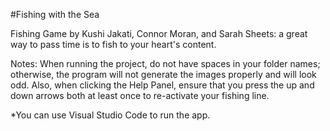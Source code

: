 #Fishing with the Sea

Fishing Game by Kushi Jakati, Connor Moran, and Sarah Sheets: a great way to pass time is to fish to your heart's content. 

Notes: When running the project, do not have spaces in your folder names; otherwise, the program will not generate the images properly and will look odd. Also, when clicking the Help Panel, ensure that you press the up and down arrows both at least once to re-activate your fishing line. 

*You can use Visual Studio Code to run the app. 

